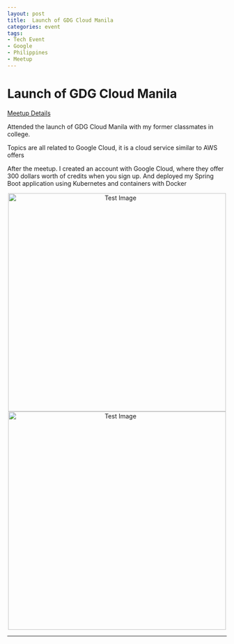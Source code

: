 ```yaml
---
layout: post
title:  Launch of GDG Cloud Manila
categories: event
tags:
- Tech Event
- Google
- Philippines
- Meetup
---
```


<h1 id="heading1">Launch of GDG Cloud Manila</h1>

<a target="_blank" href="https://www.meetup.com/GDG-Cloud-Manila/events/245459286/">Meetup Details</a>

<p>Attended the launch of GDG Cloud Manila with my former classmates in college.</p>

<p>Topics are all related to Google Cloud, it is a cloud service similar to AWS offers</p>

<p>After the meetup. I created an account with Google Cloud, where they offer 300 dollars worth of credits when you sign up. And deployed my Spring Boot application using Kubernetes and containers with Docker</p>

<center>
<img class="responsive" src="https://user-images.githubusercontent.com/7882308/34366338-3ec6e53e-ead5-11e7-9179-e0b4e14c3c65.jpg" width="500px" alt="Test Image" />

<center>
<img class="responsive" src="https://user-images.githubusercontent.com/7882308/34366340-404826d4-ead5-11e7-9740-02ab71f8926e.jpg" width="500px" alt="Test Image" />

<hr/>
</center>
